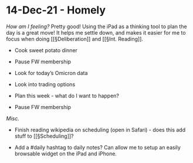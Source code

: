 # 14-Dec-21 - Homely
*How am I feeling?*
Pretty good! Using the iPad as a thinking tool to plan the day is a great move! It helps me settle down, and makes it easier for me to focus when doing [[§Deliberation]] and [[§Int. Reading]].

* Cook sweet potato dinner

* Pause FW membership

* Look for today’s Omicron data

* Look into trading options

* Plan this week - what do I want to happen?

* Pause FW membership

*Misc.*
* Finish reading wikipedia on scheduling (open in Safari) - does this add stuff to [[§Scheduling]]?

* Add a #daily hashtag to daily notes? Can allow me to setup an easily browsable widget on the iPad and iPhone.

<!-- {BearID:8FBCCBF0-F7FF-4517-B14E-4E628FBE845D-46373-0000071DE7918438} -->

